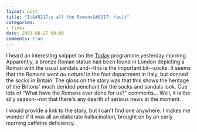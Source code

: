```yaml
---
layout: post
title: "It&#8217;s all the Romans&#8217; fault"
categories:
- links
date: 2003-08-27 00:00
comments: true
---
```


<p>I heard an interesting snippet on the <a href="http://www.bbc.co.uk/radio4/today/">Today</a> programme yesterday morning. Apparently, a bronze Roman statue had been found in London depicting a Roman with the usual sandals and--this is the important bit--socks. It seems that the Romans went <em>au naturel</em> in the foot department in Italy, but donned the socks in Britain. The gloss on the story was that this shows the heritage of the Britons' much derided penchant for the socks and sandals look. Cue lots of "What have the Romans ever done for us?" comments... Well, it is the silly season--not that there's any dearth of serious news at the moment.</p>

<p>I would provide a link to the story, but I can't find one anywhere. I makes me wonder if it was all an elaborate hallucination, brought on by an early morning caffeine deficiency.</p>


